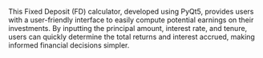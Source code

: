 This Fixed Deposit (FD) calculator, developed using PyQt5, provides users with a user-friendly interface to easily compute potential earnings on their investments. By inputting the principal amount, interest rate, and tenure, users can quickly determine the total returns and interest accrued, making informed financial decisions simpler.
